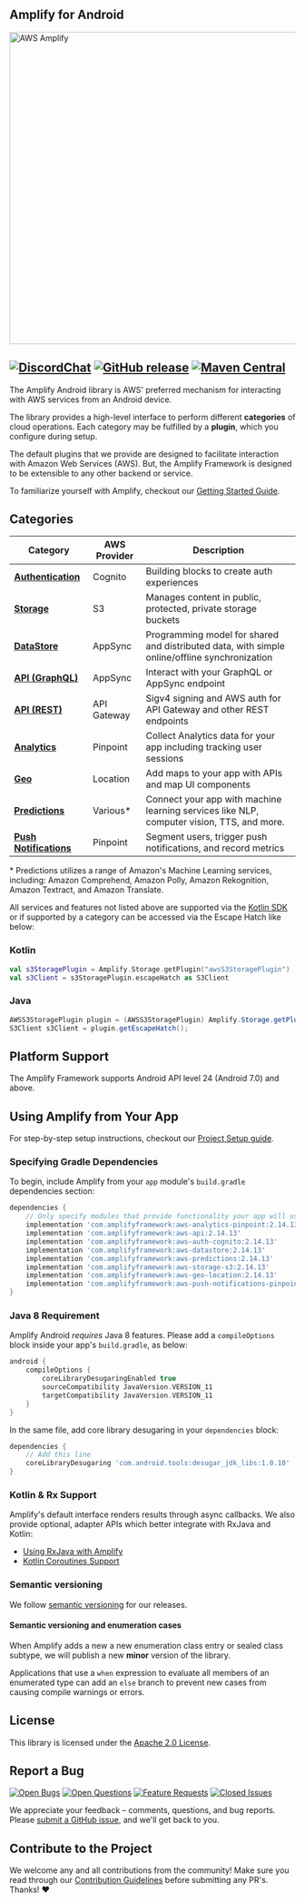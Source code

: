 ## Amplify for Android
<img src="https://s3.amazonaws.com/aws-mobile-hub-images/aws-amplify-logo.png" alt="AWS Amplify" width="550">

[![DiscordChat](https://img.shields.io/discord/308323056592486420?logo=discord)](https://discord.gg/jWVbPfC)
[![GitHub release](https://img.shields.io/github/release/aws-amplify/amplify-android.svg)](https://github.com/aws-amplify/amplify-android/releases)
[![Maven Central](https://img.shields.io/maven-central/v/com.amplifyframework/core.svg)](https://search.maven.org/search?q=g:com.amplifyframework%20a:core)
-------------------------------------------------------

The Amplify Android library is AWS' preferred mechanism for interacting
with AWS services from an Android device.

The library provides a high-level interface to perform different
**categories** of cloud operations. Each category may be fulfilled by a
**plugin**, which you configure during setup.

The default plugins that we provide are designed to facilitate
interaction with Amazon Web Services (AWS). But, the Amplify Framework
is designed to be extensible to any other backend or service.

To familiarize yourself with Amplify, checkout our [Getting Started
Guide](https://docs.amplify.aws/start/q/integration/android).

## Categories

| Category                                                                                                     | AWS Provider | Description                                                                                   |
|--------------------------------------------------------------------------------------------------------------|--------------|-----------------------------------------------------------------------------------------------|
| **[Authentication](https://docs.amplify.aws/lib/devpreview/getting-started/q/platform/android)**             | Cognito      | Building blocks to create auth experiences                                                    |
| **[Storage](https://docs.amplify.aws/lib/storage/getting-started/q/platform/android)**                       | S3           | Manages content in public, protected, private storage buckets                                 |
| **[DataStore](https://docs.amplify.aws/lib/datastore/getting-started/q/platform/android)**                   | AppSync      | Programming model for shared and distributed data, with simple online/offline synchronization |
| **[API (GraphQL)](https://docs.amplify.aws/lib/graphqlapi/getting-started/q/platform/android)**              | AppSync      | Interact with your GraphQL or AppSync endpoint                                                |
| **[API (REST)](https://docs.amplify.aws/lib/restapi/getting-started/q/platform/android)**                    | API Gateway  | Sigv4 signing and AWS auth for API Gateway and other REST endpoints                           |
| **[Analytics](https://docs.amplify.aws/lib/analytics/getting-started/q/platform/android)**                   | Pinpoint     | Collect Analytics data for your app including tracking user sessions                          |
| **[Geo](https://docs.amplify.aws/lib/geo/getting-started/q/platform/android)**                               | Location     | Add maps to your app with APIs and map UI components                                          |
| **[Predictions](https://docs.amplify.aws/lib/predictions/getting-started/q/platform/android)**               | Various*     | Connect your app with machine learning services like NLP, computer vision, TTS, and more.     |
| **[Push Notifications](https://docs.amplify.aws/lib/push-notifications/getting-started/q/platform/android)** | Pinpoint     | Segment users, trigger push notifications, and record metrics                                 |

\* Predictions utilizes a range of Amazon's Machine Learning services,
including: Amazon Comprehend, Amazon Polly, Amazon Rekognition, Amazon
Textract, and Amazon Translate.

All services and features not listed above are supported via the [Kotlin SDK](https://github.com/awslabs/aws-sdk-kotlin) or if supported by a category can be accessed via the Escape Hatch like below:

### Kotlin

```kotlin
val s3StoragePlugin = Amplify.Storage.getPlugin("awsS3StoragePlugin")
val s3Client = s3StoragePlugin.escapeHatch as S3Client
```

### Java

```java
AWSS3StoragePlugin plugin = (AWSS3StoragePlugin) Amplify.Storage.getPlugin("awsS3StoragePlugin");
S3Client s3Client = plugin.getEscapeHatch();
```

## Platform Support

The Amplify Framework supports Android API level 24 (Android 7.0) and above.

## Using Amplify from Your App

For step-by-step setup instructions, checkout our [Project Setup
guide](https://docs.amplify.aws/lib/project-setup/prereq/q/platform/android).

### Specifying Gradle Dependencies

To begin, include Amplify from your `app` module's `build.gradle`
dependencies section:

```groovy
dependencies {
    // Only specify modules that provide functionality your app will use
    implementation 'com.amplifyframework:aws-analytics-pinpoint:2.14.13'
    implementation 'com.amplifyframework:aws-api:2.14.13'
    implementation 'com.amplifyframework:aws-auth-cognito:2.14.13'
    implementation 'com.amplifyframework:aws-datastore:2.14.13'
    implementation 'com.amplifyframework:aws-predictions:2.14.13'
    implementation 'com.amplifyframework:aws-storage-s3:2.14.13'
    implementation 'com.amplifyframework:aws-geo-location:2.14.13'
    implementation 'com.amplifyframework:aws-push-notifications-pinpoint:2.14.13'
}
```

### Java 8 Requirement

Amplify Android _requires_ Java 8 features. Please add a `compileOptions`
block inside your app's `build.gradle`, as below:

```gradle
android {
    compileOptions {
        coreLibraryDesugaringEnabled true
        sourceCompatibility JavaVersion.VERSION_11
        targetCompatibility JavaVersion.VERSION_11
    }
}
```
In the same file, add core library desugaring in your `dependencies`
block:
```gradle
dependencies {
    // Add this line
    coreLibraryDesugaring 'com.android.tools:desugar_jdk_libs:1.0.10'
}
```

### Kotlin & Rx Support

Amplify's default interface renders results through async callbacks. We also provide optional, adapter APIs which better integrate with RxJava and Kotlin:

 - [Using RxJava with Amplify](https://docs.amplify.aws/lib/project-setup/rxjava/q/platform/android)
 - [Kotlin Coroutines Support](https://docs.amplify.aws/lib/project-setup/coroutines/q/platform/android)

### Semantic versioning

We follow [semantic versioning](https://semver.org/) for our releases.

#### Semantic versioning and enumeration cases

When Amplify adds a new a new enumeration class entry or sealed class subtype, we
will publish a new **minor** version of the library.

Applications that use a `when` expression to evaluate all members of an enumerated
type can add an `else` branch to prevent new cases from causing compile warnings
 or errors.

## License

This library is licensed under the [Apache 2.0 License](./LICENSE).

## Report a Bug

[![Open Bugs](https://img.shields.io/github/issues/aws-amplify/amplify-android/bug?color=d73a4a&label=bugs)](https://github.com/aws-amplify/amplify-android/issues?q=is%3Aissue+is%3Aopen+label%3Abug)
[![Open Questions](https://img.shields.io/github/issues/aws-amplify/amplify-android/question?color=558dfd&label=questions)](https://github.com/aws-amplify/amplify-android/issues?q=is%3Aissue+label%3A%22question%22+is%3Aopen)
[![Feature Requests](https://img.shields.io/github/issues/aws-amplify/amplify-android/feature-request?color=ff9001&label=feature%20requests)](https://github.com/aws-amplify/amplify-android/issues?q=is%3Aissue+label%3A%22feature-request%22+is%3Aopen+)
[![Closed Issues](https://img.shields.io/github/issues-closed/aws-amplify/amplify-android?color=%2325CC00)](https://github.com/aws-amplify/amplify-android/issues?q=is%3Aissue+is%3Aclosed+)

We appreciate your feedback – comments, questions, and bug reports. Please
[submit a GitHub issue](https://github.com/aws-amplify/amplify-android/issues),
and we'll get back to you.

## Contribute to the Project

We welcome any and all contributions from the community! Make sure you read through our [Contribution Guidelines](./CONTRIBUTING.md) before submitting any PR's. Thanks! ♥️
